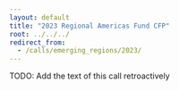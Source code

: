 ```yaml
---
layout: default
title: "2023 Regional Americas Fund CFP"
root: ../../../
redirect_from:
  - /calls/emerging_regions/2023/
---
```


TODO: Add the text of this call retroactively
